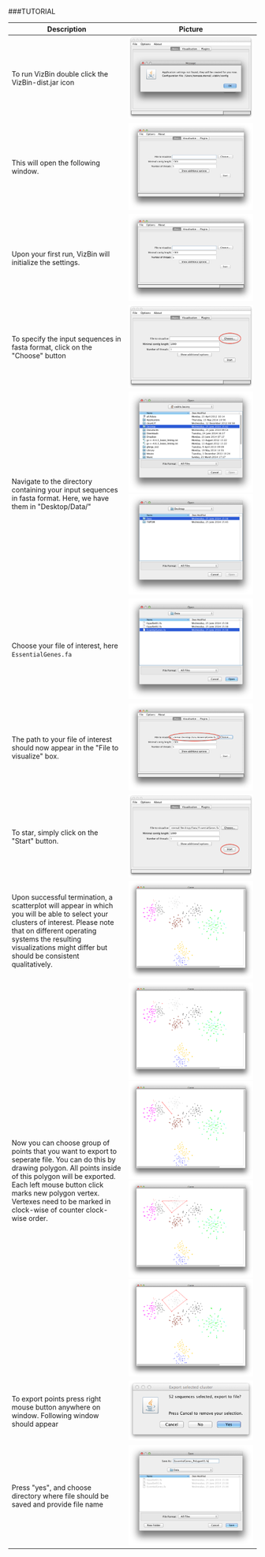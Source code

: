 ###TUTORIAL

|    Description	|	Picture		|
|---------------------------	| --------------------------|
|To run VizBin double click the VizBin-dist.jar icon|![img][01]|
|This will open the following window. |	![img][02]	|
|Upon your first run, VizBin will initialize the settings. | ![img][02] |
|To specify the input sequences in fasta format, click on the "Choose" button | ![img][03] |
|Navigate to the directory containing your input sequences in fasta format. Here, we have them in "Desktop/Data/"  | ![img][04] ![img][05] |
|Choose your file of interest, here `EssentialGenes.fa` | ![img][06] |
|The path to your file of interest should now appear in the "File to visualize" box. | ![img][07] |
|To star, simply click on the "Start" button. | ![img][08] |
|Upon successful termination, a scatterplot will appear in which you will be able to select your clusters of interest. Please note that on different operating systems the resulting visualizations might differ but should be consistent qualitatively. | ![img][09] |
|Now you can choose group of points that you want to export to seperate file. You can do this by drawing polygon. All points inside of this polygon will be exported. Each left mouse button click marks new polygon vertex. Vertexes need to be marked in clock-wise of counter clock-wise order.  |![img][10]![img][11]![img][12]![img][13]|
| To export points press right mouse button anywhere on window. Following window should appear| ![img][14] |
| Press "yes", and choose directory where file should be saved and provide file name | ![img][15] |


[00]: pictures/00.png
[01]: pictures/01.png
[02]: pictures/02.png
[03]: pictures/03.png
[04]: pictures/04.png
[05]: pictures/05.png
[06]: pictures/06.png
[07]: pictures/07.png
[08]: pictures/08.png
[09]: pictures/09.png
[10]: pictures/10.png
[11]: pictures/11.png
[12]: pictures/12.png
[13]: pictures/13.png
[14]: pictures/14.png
[15]: pictures/15.png
